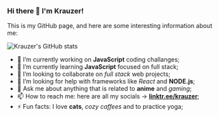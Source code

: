 ### Hi there 👋 I'm Krauzer!

This is my GitHub page, and here are some interesting information about me:

![Krauzer's GitHub stats](https://github-readme-stats.vercel.app/api?username=KrauzerPH94&show_icons=true&theme=dark)

- 🔭 I’m currently working on **JavaScript** coding challanges;
- 🌱 I’m currently learning **JavaScript** focused on full stack;
- 👯 I’m looking to collaborate on *full stack* web projects;
- 🤔 I’m looking for help with frameworks like *React* and **NODE.js**;
- 💬 Ask me about anything that is related to **anime** and *gaming*;
- 📫 How to reach me: here are all my socials -> [**linktr.ee/krauzer**](https://linktr.ee/krauzer);
- ⚡ Fun facts: I love **cats**, *cozy caffees* and to practice yoga;

